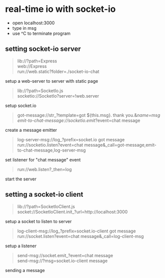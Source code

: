 # real-time io with socket-io

* open localhost:3000
* type in msg
* use ^C to terminate program

## setting socket-io server

> lib://?path=Express
\
> web://Express
\
> run://web.static?folder=./socket-io-chat

setup a web-server to server with static page

> lib://?path=SocketIo.js
\
> socketio://SocketIo?server=!web.server

setup socket.io

> got-message://str_?template=got ${this.msg}. thank you.&_name=msg
\
> emit-to-chat-message://socketio.emit_?event=chat message

create a message emitter

> log-server-msg://log_?prefix=socket.io got message
\
> run://socketio.listen?event=chat message&_call=got-message,emit-to-chat-message,log-server-msg

set listener for "chat message" event

> run://web.listen?_then=log

start the server


## setting a socket-io client

> lib://?path=SocketIoClient.js
\
> socket://SocketIoClient.init_?url=http://localhost:3000

setup a socket to listen to server

> log-client-msg://log_?prefix=socket.io-client got message
\
> run://socket.listen?event=chat message&_call=log-client-msg

setup a listener

> send-msg://socket.emit_?event=chat message
\
> send-msg://?msg=socket.io-client message

sending a message

